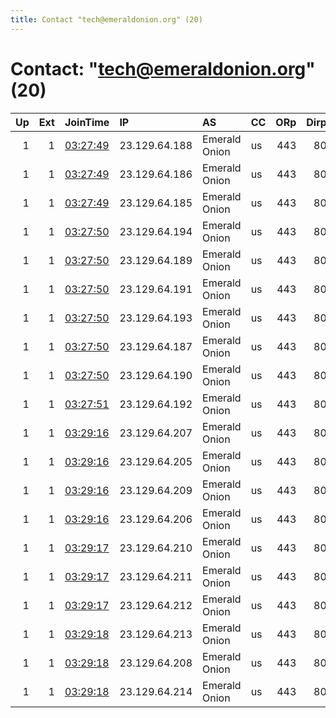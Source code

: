 ```yaml
---
title: Contact "tech@emeraldonion.org" (20)
---
```


# Contact: "tech@emeraldonion.org" (20)

|   Up |   Ext | JoinTime                                                                                            | IP            | AS            | CC   |   ORp |   Dirp | OS   | Version   | Nickname          |   eFamMembers |
|-----:|------:|:----------------------------------------------------------------------------------------------------|:--------------|:--------------|:-----|------:|-------:|:-----|:----------|:------------------|--------------:|
|    1 |     1 | [03:27:49](https://metrics.torproject.org/rs.html#details/1228111A6D4AFC619ED3A70079A3A0B678476A43) | 23.129.64.188 | Emerald Onion | us   |   443 |     80 | BSD  | 0.3.5.8   | MattWillNameLater |            57 |
|    1 |     1 | [03:27:49](https://metrics.torproject.org/rs.html#details/E8702B694201F75A0DDCF0CEF075DC68EB1E6842) | 23.129.64.186 | Emerald Onion | us   |   443 |     80 | BSD  | 0.3.5.8   | Pupperash         |            57 |
|    1 |     1 | [03:27:49](https://metrics.torproject.org/rs.html#details/F4C836A27BF192F3364A67166E8EE2B19693AED1) | 23.129.64.185 | Emerald Onion | us   |   443 |     80 | BSD  | 0.3.5.8   | yawnbox           |            57 |
|    1 |     1 | [03:27:50](https://metrics.torproject.org/rs.html#details/1DC6E52ADB9FE4346CEFC05C6916D8B8F7F66D1C) | 23.129.64.194 | Emerald Onion | us   |   443 |     80 | BSD  | 0.3.5.8   | eiais             |            57 |
|    1 |     1 | [03:27:50](https://metrics.torproject.org/rs.html#details/4E2F7D3326FBCE300557B9AFF463CC434AADD120) | 23.129.64.189 | Emerald Onion | us   |   443 |     80 | BSD  | 0.3.5.8   | BeGayDoCrimes     |            57 |
|    1 |     1 | [03:27:50](https://metrics.torproject.org/rs.html#details/85300B26A8ED4D145BD2DF5AC19978F803ED0380) | 23.129.64.191 | Emerald Onion | us   |   443 |     80 | BSD  | 0.3.5.8   | xanaduregio       |            57 |
|    1 |     1 | [03:27:50](https://metrics.torproject.org/rs.html#details/AC28D573C16BD0C7D42AA70976BF36984A1E4DE0) | 23.129.64.193 | Emerald Onion | us   |   443 |     80 | BSD  | 0.3.5.8   | lattera           |            57 |
|    1 |     1 | [03:27:50](https://metrics.torproject.org/rs.html#details/B65CC2B45CE9C934D1E1254736166D6AB64C2ABC) | 23.129.64.187 | Emerald Onion | us   |   443 |     80 | BSD  | 0.3.5.8   | DefconPups        |            57 |
|    1 |     1 | [03:27:50](https://metrics.torproject.org/rs.html#details/C9DF39AABF4E34309E04E1E56DB9FA6CF37AE140) | 23.129.64.190 | Emerald Onion | us   |   443 |     80 | BSD  | 0.3.5.8   | DefconFurs        |            57 |
|    1 |     1 | [03:27:51](https://metrics.torproject.org/rs.html#details/FC773D88785CF34CF0028BA13C5CBD32CAB27AE2) | 23.129.64.192 | Emerald Onion | us   |   443 |     80 | BSD  | 0.3.5.8   | undervillian      |            57 |
|    1 |     1 | [03:29:16](https://metrics.torproject.org/rs.html#details/5C54720AFE96FDB4447670C67E4EBE3442525FED) | 23.129.64.207 | Emerald Onion | us   |   443 |     80 | BSD  | 0.3.5.8   | XKEYSCORE         |            57 |
|    1 |     1 | [03:29:16](https://metrics.torproject.org/rs.html#details/6EEF8446BF9D43DA7F7D8505BDFC49BBE64BF822) | 23.129.64.205 | Emerald Onion | us   |   443 |     80 | BSD  | 0.3.5.8   | cyndaquil         |            57 |
|    1 |     1 | [03:29:16](https://metrics.torproject.org/rs.html#details/EFA55113E27B9307A0A4C5DD8F8884C3D6433EE8) | 23.129.64.209 | Emerald Onion | us   |   443 |     80 | BSD  | 0.3.5.8   | MYSTIC            |            57 |
|    1 |     1 | [03:29:16](https://metrics.torproject.org/rs.html#details/F3D775C73BC57640A3EB7EFAC31CFAEDD14C9C7C) | 23.129.64.206 | Emerald Onion | us   |   443 |     80 | BSD  | 0.3.5.8   | totodile          |            57 |
|    1 |     1 | [03:29:17](https://metrics.torproject.org/rs.html#details/22D8C2C80FE10DE687A2CC49C022BBE7F46BE403) | 23.129.64.210 | Emerald Onion | us   |   443 |     80 | BSD  | 0.3.5.8   | STELLARWIND       |            57 |
|    1 |     1 | [03:29:17](https://metrics.torproject.org/rs.html#details/374227D455A938248F8010B66BECBCD417A81C99) | 23.129.64.211 | Emerald Onion | us   |   443 |     80 | BSD  | 0.3.5.8   | TURBULENCE        |            57 |
|    1 |     1 | [03:29:17](https://metrics.torproject.org/rs.html#details/687EFE281D08C65DE80935DEF63524EA053672B5) | 23.129.64.212 | Emerald Onion | us   |   443 |     80 | BSD  | 0.3.5.8   | DCSNET            |            57 |
|    1 |     1 | [03:29:18](https://metrics.torproject.org/rs.html#details/0F72ED757A1EBE87A29C84CBD3F38237F3C550A7) | 23.129.64.213 | Emerald Onion | us   |   443 |     80 | BSD  | 0.3.5.8   | DRDONETRA         |            57 |
|    1 |     1 | [03:29:18](https://metrics.torproject.org/rs.html#details/8EB7FB191091F7BF85965A7E801BD3625FBE832D) | 23.129.64.208 | Emerald Onion | us   |   443 |     80 | BSD  | 0.3.5.8   | ECHELON           |            57 |
|    1 |     1 | [03:29:18](https://metrics.torproject.org/rs.html#details/D10BFF234EACD1A68A898D15D4474734172C7B54) | 23.129.64.214 | Emerald Onion | us   |   443 |     80 | BSD  | 0.3.5.8   | BULLRUN           |            57 |
